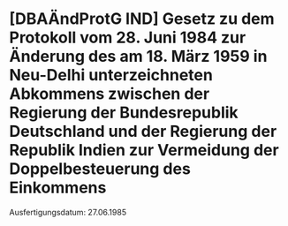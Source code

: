# [DBAÄndProtG IND] Gesetz zu dem Protokoll vom 28. Juni 1984 zur Änderung des am 18. März 1959 in Neu-Delhi unterzeichneten Abkommens zwischen der Regierung der Bundesrepublik Deutschland und der Regierung der Republik Indien zur Vermeidung der Doppelbesteuerung des Einkommens

Ausfertigungsdatum: 27.06.1985

 